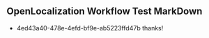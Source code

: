 ## OpenLocalization Workflow Test MarkDown

* 4ed43a40-478e-4efd-bf9e-ab5223ffd47b 
thanks!



<!--HONumber=Jan16_HO4-->
